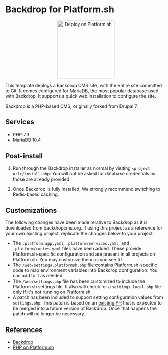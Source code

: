 # Backdrop for Platform.sh

<p align="center">
<a href="https://console.platform.sh/projects/create-project?template=https://raw.githubusercontent.com/platformsh/template-builder/master/templates/backdrop/.platform.template.yaml&utm_content=backdrop&utm_source=github&utm_medium=button&utm_campaign=deploy_on_platform">
    <img src="https://platform.sh/images/deploy/lg-blue.svg" alt="Deploy on Platform.sh" width="180px" />
</a>
</p>

This template deploys a Backdrop CMS site, with the entire site committed to Git.  It comes configured for MariaDB, the most popular database used with Backdrop.  It supports a quick web installation to configure the site.

Backdrop is a PHP-based CMS, originally forked from Drupal 7.

## Services

* PHP 7.3
* MariaDB 10.4

## Post-install

1. Run through the Backdrop installer as normal by visiting `<project url>/install.php`.  You will not be asked for database credentials as those are already provided.

2. Once Backdrop is fully installed, We strongly recommend switching to Redis-based caching.

## Customizations

The following changes have been made relative to Backdrop as it is downloaded from backdropcms.org.  If using this project as a reference for your own existing project, replicate the changes below to your project.

* The `.platform.app.yaml`, `.platform/services.yaml`, and `.platform/routes.yaml` files have been added.  These provide Platform.sh-specific configuration and are present in all projects on Platform.sh.  You may customize them as you see fit.
* The `/web/settings.platformsh.php` file contains Platform.sh-specific code to map environment variables into Backdrop configuration. You can add to it as needed.
* The `/web/settings.php` file has been customized to include the Platform.sh settings file.  It also will check for a `settings.local.php` file only if it's not running on Platform.sh.
* A patch has been included to support setting configuration values from `settings.php`.  This patch is based on an [existing PR](https://github.com/backdrop/backdrop/pull/2964) that is expected to be merged into a future version of Backdrop.  Once that happens the patch will no longer be necessary.

## References

* [Backdrop](https://backdropcms.org/)
* [PHP on Platform.sh](https://docs.platform.sh/languages/php.html)
